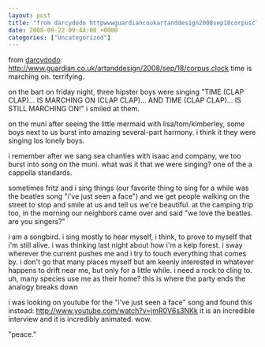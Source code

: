 ```yaml
---
layout: post
title: "from darcydodo httpwwwguardiancoukartanddesign2008sep18corpusclock time is marching"
date: 2008-09-22 09:44:00 +0000
categories: ["Uncategorized"]
---
```


from [darcydodo](http://darcydodo.livejournal.com/): http://www.guardian.co.uk/artanddesign/2008/sep/18/corpus.clock
time is marching on.
terrifying.

on the bart on friday night, three hipster boys were singing "TIME (CLAP CLAP)... IS MARCHING ON (CLAP CLAP)... AND TIME (CLAP CLAP)... IS STILL MARCHING ON!" i smiled at them.

on the muni after seeing the little mermaid with lisa/tom/kimberley, some boys next to us burst into amazing several-part harmony. i think it they were singing los lonely boys. 

i remember after we sang sea chanties with isaac and company, we too burst into song on the muni. what was it that we were singing? one of the a cappella standards.

sometimes fritz and i sing things (our favorite thing to sing for a while was the beatles song "i've just seen a face") and we get people walking on the street to stop and smile at us and tell us we're beautiful. at the camping trip too, in the morning our neighbors came over and said "we love the beatles. are you singers?"

i am a songbird. i sing mostly to hear myself, i think, to prove to myself that i'm still alive.
i was thinking last night about how i'm a kelp forest. i sway wherever the current pushes me and i try to touch everything that comes by. i don't go that many places myself but am keenly interested in whatever happens to drift near me, but only for a little while. i need a rock to cling to. uh, many species use me as their home? this is where the party ends the analogy breaks down

i was looking on youtube for the "i've just seen a face" song and found this instead: http://www.youtube.com/watch?v=jmR0V6s3NKk
it is an incredible interview and it is incredibly animated.
wow.

"peace."